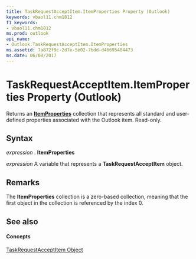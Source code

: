 ```yaml
---
title: TaskRequestAcceptItem.ItemProperties Property (Outlook)
keywords: vbaol11.chm1812
f1_keywords:
- vbaol11.chm1812
ms.prod: outlook
api_name:
- Outlook.TaskRequestAcceptItem.ItemProperties
ms.assetid: 7a872f9c-2d7e-5e02-7bdd-d46695484473
ms.date: 06/08/2017
---
```



# TaskRequestAcceptItem.ItemProperties Property (Outlook)

Returns an  **[ItemProperties](itemproperties-object-outlook.md)** collection that represents all standard and user-defined properties associated with the Outlook item. Read-only.


## Syntax

 _expression_ . **ItemProperties**

 _expression_ A variable that represents a **TaskRequestAcceptItem** object.


## Remarks

The  **ItemProperties** collection is a zero-based collection, meaning that the first object in the collection is referenced by the index 0.


## See also


#### Concepts


[TaskRequestAcceptItem Object](taskrequestacceptitem-object-outlook.md)

